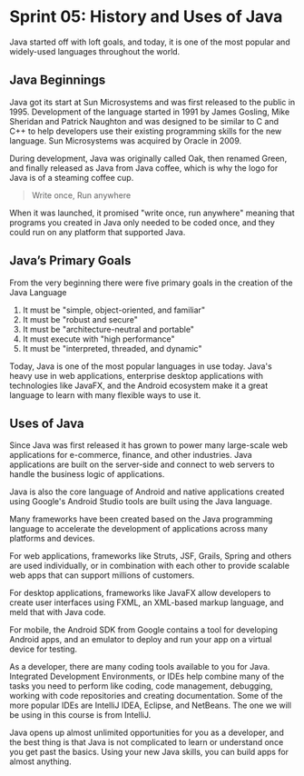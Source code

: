 # Sprint 05: History and Uses of Java

Java started off with loft goals, and today, it is one of the most popular and widely-used languages throughout the world.

## Java Beginnings

Java got its start at Sun Microsystems and was first released to the public in 1995. Development of the language started in 1991 by James Gosling, Mike Sheridan and Patrick Naughton and was designed to be similar to C and C++ to help developers use their existing programming skills for the new language. Sun Microsystems was acquired by Oracle in 2009.

During development, Java was originally called Oak, then renamed Green, and finally released as Java from Java coffee, which is why the logo for Java is of a steaming coffee cup.

> Write once, Run anywhere 

When it was launched, it promised "write once, run anywhere" meaning that programs you created in Java only needed to be coded once, and they could run on any platform that supported Java.

## Java’s Primary Goals

From the very beginning there were five primary goals in the creation of the Java Language

1.	It must be "simple, object-oriented, and familiar"
2.	It must be "robust and secure"
3.	It must be "architecture-neutral and portable"
4.	It must execute with "high performance"
5.	It must be "interpreted, threaded, and dynamic"

Today, Java is one of the most popular languages in use today. Java's heavy use in web applications, enterprise desktop applications with technologies like JavaFX, and the Android ecosystem make it a great language to learn with many flexible ways to use it.

## Uses of Java

Since Java was first released it has grown to power many large-scale web applications for e-commerce, finance, and other industries. Java applications are built on the server-side and connect to web servers to handle the business logic of applications.

Java is also the core language of Android and native applications created using Google's Android Studio tools are built using the Java language.

Many frameworks have been created based on the Java programming language to accelerate the development of applications across many platforms and devices.

For web applications, frameworks like Struts, JSF, Grails, Spring and others are used individually, or in combination with each other to provide scalable web apps that can support millions of customers.

For desktop applications, frameworks like JavaFX allow developers to create user interfaces using FXML, an XML-based markup language, and meld that with Java code.

For mobile, the Android SDK from Google contains a tool for developing Android apps, and an emulator to deploy and run your app on a virtual device for testing.

As a developer, there are many coding tools available to you for Java. Integrated Development Environments, or IDEs help combine many of the tasks you need to perform like coding, code management, debugging, working with code repositories and creating documentation. Some of the more popular IDEs are IntelliJ IDEA, Eclipse, and NetBeans. The one we will be using in this course is from IntelliJ.

Java opens up almost unlimited opportunities for you as a developer, and the best thing is that Java is not complicated to learn or understand once you get past the basics. Using your new Java skills, you can build apps for almost anything.